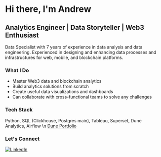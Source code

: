 # Hi there, I'm Andrew

## Analytics Engineer | Data Storyteller | Web3 Enthusiast
Data Specialist with 7 years of experience in data analysis and data engineering. Experienced in designing and enhancing data processes and infrastructures for web, mobile, and blockchain platforms. 

### What I Do
- Master Web3 data and blockchain analytics
- Build analytics solutions from scratch
- Create useful data visualizations and dashboards
- Can collaborate with cross-functional teams to solve any challenges

### Tech Stack
Python, SQL (Clickhouse, Postgres main), Tableau, Superset, Dune Analytics, Airflow \n
[Dune Portfolio](https://dune.com/vaitar)

### Let's Connect
[![LinkedIn](https://img.shields.io/badge/LinkedIn-0077B5?style=for-the-badge&logo=linkedin&logoColor=white)](https://www.linkedin.com/in/ashivalin/)

